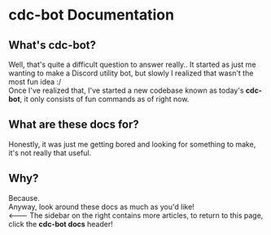# cdc-bot Documentation
## What's cdc-bot?
Well, that's quite a difficult question to answer really.. It started as just me wanting to make a Discord utility bot, but slowly I realized that wasn't the most fun idea :/<br>
Once I've realized that, I've started a new codebase known as today's **cdc-bot**, it only consists of fun commands as of right now.
## What are these docs for?
Honestly, it was just me getting bored and looking for something to make, it's not really that useful.
## Why?
Because.<br>
Anyway, look around these docs as much as you'd like!<br>
<--- The sidebar on the right contains more articles, to return to this page, click the **cdc-bot docs** header!
